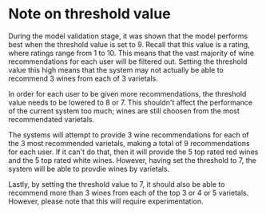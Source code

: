 # Note on threshold value

During the model validation stage, it was shown that the model performs best when the threshold value is set to 9. Recall that this value is a rating, where ratings range from 1 to 10. This means that the vast majority of wine recommendations for each user will be filtered out. Setting the threshold value this high means that the system may not actually be able to recommend 3 wines from each of 3 varietals. 

In order for each user to be given more recommendations, the threshold value needs to be lowered to 8 or 7. This shouldn't affect the performance of the current system too much; wines are still choosen from the most recommendated varietals. 

The systems will attempt to provide 3 wine recommendations for each of the 3 most recommended varietals, making a total of 9 recommendations for each user. If it can't do that, then it will provide the 5 top rated red wines and the 5 top rated white wines. However, having set the threshold to 7, the system will be able to provdie wines by varietals.

Lastly, by setting the threshold value to 7, it should also be able to recommend more than 3 wines from each of the top 3 or 4 or 5 varietals. However, please note that this will require experimentation. 
